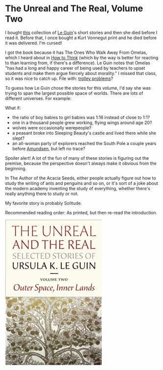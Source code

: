 # The Unreal and The Real, Volume Two

I bought
[this](https://smile.amazon.com/Unreal-Real-Selected-Stories-Outer/dp/1618730355/)
collection of
[Le Guin](https://en.wikipedia.org/wiki/Ursula_K._Le_Guin)'s short
stories and then she died before I read it. Before that, I once bought
a Kurt Vonnegut print and he died before it was delivered. I'm cursed!

I got the book because it has The Ones Who Walk Away From Omelas,
which I heard about in
[How to Think](https://www.amazon.com/How-Think-Survival-Guide-World/dp/0451499603)
(which by the way is better for reacting to than learning from, if
there's a difference). Le Guin notes that Omelas "has had a long and
happy career of being used by teachers to upset students and make them
argue fiercely about morality." I missed that class, so it was nice to
catch up. File with:
[trolley problems](https://en.wikipedia.org/wiki/Trolley_problem)?

To guess how Le Guin chose the stories for this volume, I'd say she
was trying to span the largest possible space of worlds. There are
lots of different universes. For example:

What if:

 * the ratio of boy babies to girl babies was 1:16 instead of close to
   1:1?
 * one in a thousand people grew working, flying wings around age 20?
 * wolves were occasionally werepeople?
 * a peasant broke into Sleeping Beauty's castle and lived there while
   she slept?
 * an all-woman party of explorers reached the South Pole a couple
   years before
   [Amundsen](https://en.wikipedia.org/wiki/Amundsen%27s_South_Pole_expedition),
   but left no trace?

Spoiler alert! A lot of the fun of many of these stories is figuring
out the premise, because the perspective doesn't always make it
obvious from the beginning.

In The Author of the Acacia Seeds, either people actually figure out
how to study the writing of ants and penguins and so on, or it's sort
of a joke about the modern academy inventing the study of everything,
whether there's really anything there to study or not.

My favorite story is probably Solitude.

Recommended reading order: As printed, but then re-read the
introduction.

![cover of The Unreal and The Real, Volume Two](cover_volume_two.jpg)
